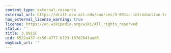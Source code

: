```yaml
---
content_type: external-resource
external_url: https://draft.ocw.mit.edu/courses/3-091sc-introduction-to-solid-state-chemistry-fall-2010/
has_external_license_warning: true
license: https://en.wikipedia.org/wiki/All_rights_reserved
status: ''
title: 3.091SC
uid: 6522a437-dc50-4777-b723-187d2641aad6
wayback_url: ''
---
```

